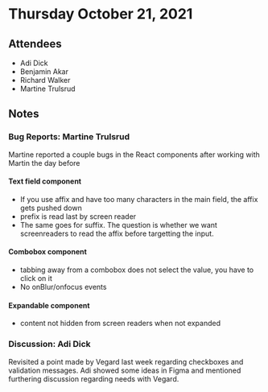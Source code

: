 
# Thursday October 21, 2021

## Attendees

- Adi Dick
- Benjamin Akar
- Richard Walker
- Martine Trulsrud

## Notes

### Bug Reports: Martine Trulsrud

Martine reported a couple bugs in the React components after working with Martin the day before

#### Text field component
* If you use affix and have too many characters in the main field, the affix gets pushed down
* prefix is read last by screen reader
* The same goes for suffix. The question is whether we want screenreaders to read the affix before targetting the input.

#### Combobox component
* tabbing away from a combobox does not select the value, you have to click on it
* No onBlur/onfocus events

#### Expandable component
* content not hidden from screen readers when not expanded

### Discussion: Adi Dick

Revisited a point made by Vegard last week regarding checkboxes and validation messages. Adi showed some ideas in Figma and mentioned furthering discussion regarding needs with Vegard.

